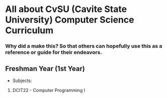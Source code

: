 # All about CvSU (Cavite State University) Computer Science Curriculum
### Why did a make this? So that others can hopefully use this as a reference or guide for their endeavors.

## Freshman Year (1st Year)
- Subjects:
1. DCIT22 - Computer Programming I
